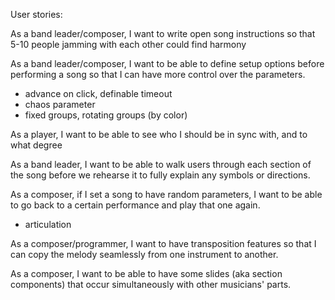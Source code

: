 User stories:

As a band leader/composer, I want to write open song instructions so that 5-10 people jamming with each other could find harmony

As a band leader/composer, I want to be able to define setup options before performing a song so that I can have more control over the parameters.
  - advance on click, definable timeout
  - chaos parameter
  - fixed groups, rotating groups (by color)

As a player, I want to be able to see who I should be in sync with, and to what degree

As a band leader, I want to be able to walk users through each section of the song before we rehearse it to fully explain any symbols or directions.

As a composer, if I set a song to have random parameters, I want to be able to go back to a certain performance and play that one again.
  - articulation

As a composer/programmer, I want to have transposition features so that I can copy the melody seamlessly from one instrument to another.

As a composer, I want to be able to have some slides (aka section components) that occur simultaneously with other musicians' parts.